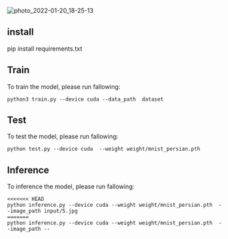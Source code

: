 ![photo_2022-01-20_18-25-13](https://user-images.githubusercontent.com/80622132/150362854-1cec00b7-4ec8-4f18-91d2-6cde0829cb8b.jpg)

## install

pip install requirements.txt

## Train
To train the model, please run fallowing:
```
python3 train.py --device cuda --data_path  dataset
```
## Test
To test the model, please run fallowing:
```
python test.py --device cuda  --weight weight/mnist_persian.pth
```
## Inference
To inference the model, please run fallowing:
```
<<<<<<< HEAD
python inference.py --device cuda --weight weight/mnist_persian.pth  --image_path input/5.jpg
=======
python inference.py --device cuda --weight weight/mnist_persian.pth  --image_path --

```


